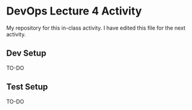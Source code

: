 # DevOps Lecture 4 Activity

My repository for this in-class activity. I have edited this file for the next activity.

## Dev Setup

TO-DO

## Test Setup

TO-DO